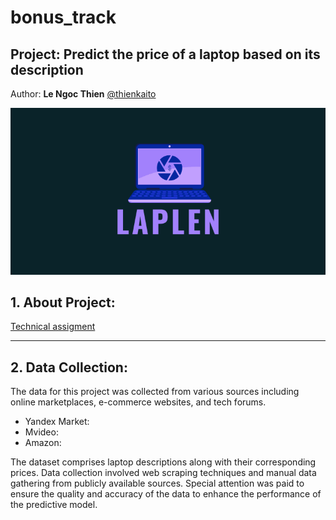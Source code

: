 # bonus_track


## Project: **Predict the price of a laptop based on its description**
Author: **Le Ngoc Thien** [@thienkaito](https://www.github.com/thienkaito)

![banner](banner.png)

## 1. About Project:
[Technical assigment](0_Business_Understanding/Technical_assigment.md)

---

## 2. Data Collection:

The data for this project was collected from various sources including online marketplaces, e-commerce websites, and tech forums.

- Yandex Market:
- Mvideo:
- Amazon:


The dataset comprises laptop descriptions along with their corresponding prices. Data collection involved web scraping techniques and manual data gathering from publicly available sources. Special attention was paid to ensure the quality and accuracy of the data to enhance the performance of the predictive model.
